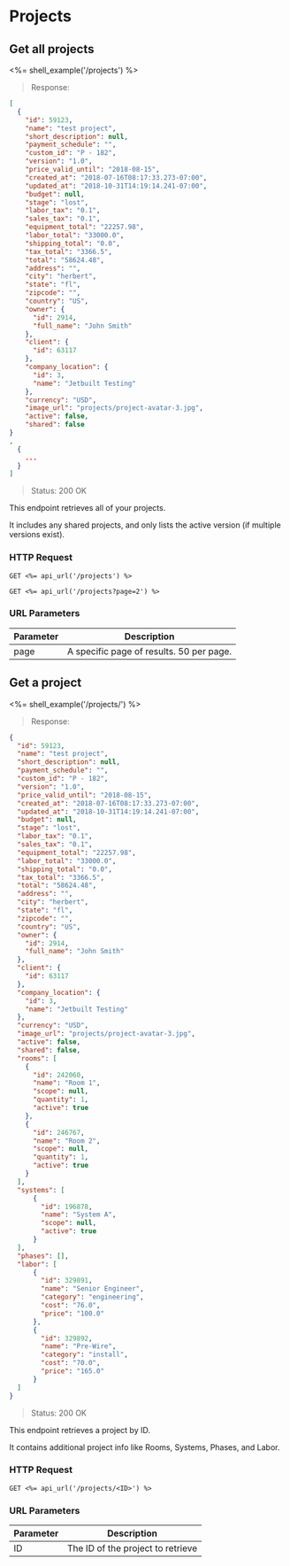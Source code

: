 # Projects

## Get all projects

<%= shell_example('/projects') %>

> Response:

```json
[
  {
    "id": 59123,
    "name": "test project",
    "short_description": null,
    "payment_schedule": "",
    "custom_id": "P - 182",
    "version": "1.0",
    "price_valid_until": "2018-08-15",
    "created_at": "2018-07-16T08:17:33.273-07:00",
    "updated_at": "2018-10-31T14:19:14.241-07:00",
    "budget": null,
    "stage": "lost",
    "labor_tax": "0.1",
    "sales_tax": "0.1",
    "equipment_total": "22257.98",
    "labor_total": "33000.0",
    "shipping_total": "0.0",
    "tax_total": "3366.5",
    "total": "58624.48",
    "address": "",
    "city": "herbert",
    "state": "fl",
    "zipcode": "",
    "country": "US",
    "owner": {
      "id": 2914,
      "full_name": "John Smith"
    },
    "client": {
      "id": 63117
    },
    "company_location": {
      "id": 3,
      "name": "Jetbuilt Testing"
    },
    "currency": "USD",
    "image_url": "projects/project-avatar-3.jpg",
    "active": false,
    "shared": false
}
,
  {
    ...
  }
]
```

> Status: 200 OK

This endpoint retrieves all of your projects.

It includes any shared projects, and only lists the active version (if multiple versions exist).

### HTTP Request

`GET <%= api_url('/projects') %>`

`GET <%= api_url('/projects?page=2') %>`

### URL Parameters

Parameter | Description
--------- | -----------
page | A specific page of results. 50 per page.


## Get a project

<%= shell_example('/projects/<ID>') %>

> Response:

```json
{
  "id": 59123,
  "name": "test project",
  "short_description": null,
  "payment_schedule": "",
  "custom_id": "P - 182",
  "version": "1.0",
  "price_valid_until": "2018-08-15",
  "created_at": "2018-07-16T08:17:33.273-07:00",
  "updated_at": "2018-10-31T14:19:14.241-07:00",
  "budget": null,
  "stage": "lost",
  "labor_tax": "0.1",
  "sales_tax": "0.1",
  "equipment_total": "22257.98",
  "labor_total": "33000.0",
  "shipping_total": "0.0",
  "tax_total": "3366.5",
  "total": "58624.48",
  "address": "",
  "city": "herbert",
  "state": "fl",
  "zipcode": "",
  "country": "US",
  "owner": {
    "id": 2914,
    "full_name": "John Smith"
  },
  "client": {
    "id": 63117
  },
  "company_location": {
    "id": 3,
    "name": "Jetbuilt Testing"
  },
  "currency": "USD",
  "image_url": "projects/project-avatar-3.jpg",
  "active": false,
  "shared": false,
  "rooms": [
    {
      "id": 242060,
      "name": "Room 1",
      "scope": null,
      "quantity": 1,
      "active": true
    },
    {
      "id": 246767,
      "name": "Room 2",
      "scope": null,
      "quantity": 1,
      "active": true
    }
  ],
  "systems": [
      {
        "id": 196878,
        "name": "System A",
        "scope": null,
        "active": true
      }
  ],
  "phases": [],
  "labor": [
      {
        "id": 329891,
        "name": "Senior Engineer",
        "category": "engineering",
        "cost": "76.0",
        "price": "100.0"
      },
      {
        "id": 329892,
        "name": "Pre-Wire",
        "category": "install",
        "cost": "70.0",
        "price": "165.0"
      }
  ]
}
```

> Status: 200 OK

This endpoint retrieves a project by ID.

It contains additional project info like Rooms, Systems, Phases, and Labor.

### HTTP Request

`GET <%= api_url('/projects/<ID>') %>`

### URL Parameters

Parameter | Description
--------- | -----------
ID | The ID of the project to retrieve
